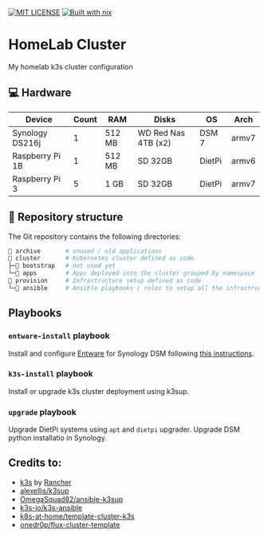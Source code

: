 [![MIT LICENSE][LICENSE-badge]][LICENSE-link]
[![Built with nix][NIX-badge]][NIX-link]


  [LICENSE-badge]: https://img.shields.io/badge/license-MIT-green.svg?style=flat-square
  [LICENSE-link]: /LICENSE
  [NIX-badge]: https://img.shields.io/badge/Built_With-Nix-5277C3.svg?logo=nixos&labelColor=73C3D5&style=flat-square
  [NIX-link]: https://builtwithnix.org


# HomeLab Cluster

My homelab k3s cluster configuration

## 💻 Hardware

| Device           | Count | RAM    | Disks               | OS     | Arch  |
| ---------------- | ----- | ------ | ------------------- | ------ | ----- |
| Synology DS216j  | 1     | 512 MB | WD Red Nas 4TB (x2) | DSM 7  | armv7 |
| Raspberry Pi 1B  | 1     | 512 MB | SD 32GB             | DietPi | armv6 |
| Raspberry Pi 3   | 5     | 1 GB   | SD 32GB             | DietPi | armv7 |

## 📂 Repository structure

The Git repository contains the following directories:

```sh
📁 archive       # unused / old applications
📁 cluster       # Kubernetes cluster defined as code
├─📁 bootstrap   # not used yet
└─📁 apps        # Apps deployed into the cluster grouped by namespace
📁 provision     # Infrastructure setup defined as code
└─📁 ansible     # Ansible playbooks / roles to setup all the infrastructure
```

## Playbooks

### `entware-install` playbook

Install and configure [Entware][entware] for Synology DSM following [this instructions][entware-dsm].

  [entware]: https://github.com/Entware/Entware/
  [entware-dsm]: https://github.com/Entware/Entware/wiki/Install-on-Synology-NAS

### `k3s-install` playbook

Install or upgrade k3s cluster deployment using k3sup.

### `upgrade` playbook

Upgrade DietPi systems using `apt` and `dietpi` upgrader. Upgrade DSM python installatio in Synology.

## Credits to:

- [k3s](https://k3s.io) by [Rancher](https://rancher.com/)
- [alexellis/k3sup](https://github.com/alexellis/k3sup)
- [OmegaSquad82/ansible-k3sup](https://github.com/OmegaSquad82/ansible-k3sup)
- [k3s-io/k3s-ansible](https://github.com/k3s-io/k3s-ansible)
- [k8s-at-home/template-cluster-k3s](https://github.com/k8s-at-home/template-cluster-k3s/)
- [onedr0p/flux-cluster-template](https://github.com/onedr0p/flux-cluster-template)
